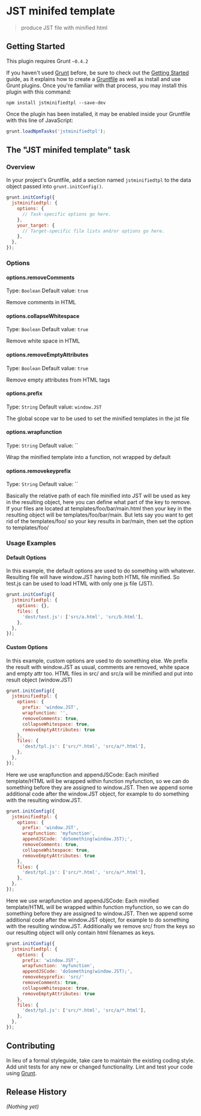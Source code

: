 # JST minifed template

> produce JST file with minified html

## Getting Started
This plugin requires Grunt `~0.4.2`

If you haven't used [Grunt](http://gruntjs.com/) before, be sure to check out the [Getting Started](http://gruntjs.com/getting-started) guide, as it explains how to create a [Gruntfile](http://gruntjs.com/sample-gruntfile) as well as install and use Grunt plugins. Once you're familiar with that process, you may install this plugin with this command:

```shell
npm install jstminifiedtpl --save-dev
```

Once the plugin has been installed, it may be enabled inside your Gruntfile with this line of JavaScript:

```js
grunt.loadNpmTasks('jstminifiedtpl');
```

## The "JST minifed template" task

### Overview
In your project's Gruntfile, add a section named `jstminifiedtpl` to the data object passed into `grunt.initConfig()`.

```js
grunt.initConfig({
  jstminifiedtpl: {
    options: {
      // Task-specific options go here.
    },
    your_target: {
      // Target-specific file lists and/or options go here.
    },
  },
});
```

### Options

#### options.removeComments
Type: `Boolean`
Default value: `true`

Remove comments in HTML

#### options.collapseWhitespace
Type: `Boolean`
Default value: `true`

Remove white space in HTML

#### options.removeEmptyAttributes
Type: `Boolean`
Default value: `true`

Remove empty attributes from HTML tags

#### options.prefix
Type: `String`
Default value: `window.JST`

The global scope var to be used to set the minified templates in the jst file

#### options.wrapfunction
Type: `String`
Default value: ``

Wrap the minified template into a function, not wrapped by default

#### options.removekeyprefix
Type: `String`
Default value: ``

Basically the relative path of each file minified into JST will be used as key in the resulting object,
here you can define what part of the key to remove.
If your files are located at templates/foo/bar/main.html then your key in the resulting object will
be templates/foo/bar/main. But lets say you want to get rid of the templates/foo/ so your key results
in bar/main, then set the option to templates/foo/

### Usage Examples

#### Default Options
In this example, the default options are used to do something with whatever.
Resulting file will have window.JST having both HTML file minified.
So test.js can be used to load HTML with only one js file (JST).

```js
grunt.initConfig({
  jstminifiedtpl: {
    options: {},
    files: {
      'dest/test.js': ['src/a.html', 'src/b.html'],
    },
  },
});
```

#### Custom Options
In this example, custom options are used to do something else.
We prefix the result with window.JST as usual, comments are removed, white space and empty attr too.
HTML files in src/ and src/a will be minified and put into result object (window.JST)

```js
grunt.initConfig({
  jstminifiedtpl: {
    options: {
      prefix: 'window.JST',
      wrapfunction: '',
      removeComments: true,
      collapseWhitespace: true,
      removeEmptyAttributes: true
    },
    files: {
      'dest/tpl.js': ['src/*.html', 'src/a/*.html'],
    },
  },
});
```

Here we use wrapfunction and appendJSCode:
Each minified template/HTML will be wrapped within function myfunction, so we can do something before they are assigned to window.JST.
Then we append some additional code after the window.JST object, for example to do something with the resulting window.JST.

```js
grunt.initConfig({
  jstminifiedtpl: {
    options: {
      prefix: 'window.JST',
      wrapfunction: 'myfunction',
      appendJSCode: 'doSomething(window.JST);',
      removeComments: true,
      collapseWhitespace: true,
      removeEmptyAttributes: true
    },
    files: {
      'dest/tpl.js': ['src/*.html', 'src/a/*.html'],
    },
  },
});
```

Here we use wrapfunction and appendJSCode:
Each minified template/HTML will be wrapped within function myfunction, so we can do something before they are assigned to window.JST.
Then we append some additional code after the window.JST object, for example to do something with the resulting window.JST.
Additionally we remove src/ from the keys so our resulting object will only contain html filenames as keys.

```js
grunt.initConfig({
  jstminifiedtpl: {
    options: {
      prefix: 'window.JST',
      wrapfunction: 'myfunction',
      appendJSCode: 'doSomething(window.JST);',
      removekeyprefix: 'src/'
      removeComments: true,
      collapseWhitespace: true,
      removeEmptyAttributes: true
    },
    files: {
      'dest/tpl.js': ['src/*.html', 'src/a/*.html'],
    },
  },
});
```

## Contributing
In lieu of a formal styleguide, take care to maintain the existing coding style. Add unit tests for any new or changed functionality. Lint and test your code using [Grunt](http://gruntjs.com/).

## Release History
_(Nothing yet)_
